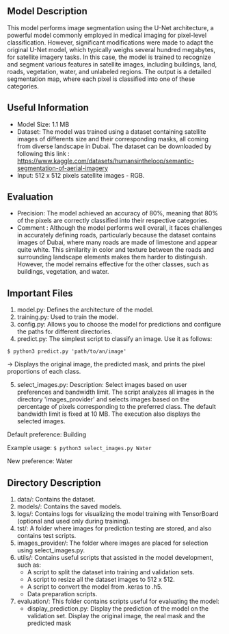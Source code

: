 ## Model Description
This model performs image segmentation using the U-Net architecture, a powerful model commonly employed in medical imaging for pixel-level classification. However, significant modifications were made to adapt the original U-Net model, which typically weighs several hundred megabytes, for satellite imagery tasks. In this case, the model is trained to recognize and segment various features in satellite images, including buildings, land, roads, vegetation, water, and unlabeled regions. The output is a detailed segmentation map, where each pixel is classified into one of these categories.

## Useful Information
- Model Size: 1.1 MB
- Dataset: The model was trained using a dataset containing satellite images of differents size and their corresponding masks, all coming from diverse landscape in Dubai.
The dataset can be downloaded by following this link : https://www.kaggle.com/datasets/humansintheloop/semantic-segmentation-of-aerial-imagery
- Input: 512 x 512 pixels satellite images - RGB.

## Evaluation
- Precision: The model achieved an accuracy of 80\%, meaning that 80\% of the pixels are correctly classified into their respective categories.
- Comment : Although the model performs well overall, it faces challenges in accurately defining roads, particularly because the dataset contains images of Dubai, where many roads are made of limestone and appear quite white. This similarity in color and texture between the roads and surrounding landscape elements makes them harder to distinguish. However, the model remains effective for the other classes, such as buildings, vegetation, and water.

## Important Files

1. model.py: Defines the architecture of the model.
2. training.py: Used to train the model.
3. config.py: Allows you to choose the model for predictions and configure the paths for different directories.
4. predict.py: The simplest script to classify an image. Use it as follows:

`$ python3 predict.py 'path/to/an/image'`

-> Displays the original image, the predicted mask, and prints the pixel proportions of each class.

5. select_images.py: Description: Select images based on user preferences and bandwidth limit.
The script analyzes all images in the directory 'images_provider' and selects images 
based on the percentage of pixels corresponding to the preferred class. The default 
bandwidth limit is fixed at 10 MB. The execution also displays the selected images.

Default preference: Building

Example usage: `$ python3 select_images.py Water`

New preference: Water

## Directory Description

1. data/: Contains the dataset.
2. models/: Contains the saved models.
3. logs/: Contains logs for visualizing the model training with TensorBoard (optional and used only during training).
4. tst/: A folder where images for prediction testing are stored, and also contains test scripts.
5. images_provider/: The folder where images are placed for selection using select_images.py.
6. utils/: Contains useful scripts that assisted in the model development, such as:
   - A script to split the dataset into training and validation sets.
   - A script to resize all the dataset images to 512 x 512.
   - A script to convert the model from .keras to .h5.
   - Data preparation scripts.
7. evaluation/: This folder contains scripts useful for evaluating the model:
   - display_prediction.py: Display the prediction of the model on the validation set. Display the original image, the real mask and the predicted mask
